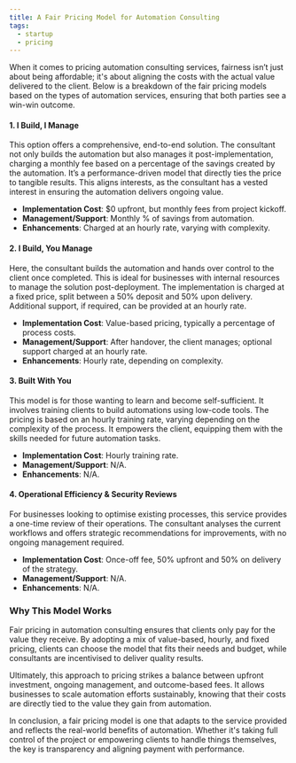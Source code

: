 ```yaml
---
title: A Fair Pricing Model for Automation Consulting
tags:
  - startup
  - pricing
---
```

When it comes to pricing automation consulting services, fairness isn’t just about being affordable; it's about aligning the costs with the actual value delivered to the client. Below is a breakdown of the fair pricing models based on the types of automation services, ensuring that both parties see a win-win outcome.

#### 1. **I Build, I Manage**
This option offers a comprehensive, end-to-end solution. The consultant not only builds the automation but also manages it post-implementation, charging a monthly fee based on a percentage of the savings created by the automation. It’s a performance-driven model that directly ties the price to tangible results. This aligns interests, as the consultant has a vested interest in ensuring the automation delivers ongoing value.

- **Implementation Cost**: $0 upfront, but monthly fees from project kickoff.
- **Management/Support**: Monthly % of savings from automation.
- **Enhancements**: Charged at an hourly rate, varying with complexity.

#### 2. **I Build, You Manage**
Here, the consultant builds the automation and hands over control to the client once completed. This is ideal for businesses with internal resources to manage the solution post-deployment. The implementation is charged at a fixed price, split between a 50% deposit and 50% upon delivery. Additional support, if required, can be provided at an hourly rate.

- **Implementation Cost**: Value-based pricing, typically a percentage of process costs.
- **Management/Support**: After handover, the client manages; optional support charged at an hourly rate.
- **Enhancements**: Hourly rate, depending on complexity.

#### 3. **Built With You**
This model is for those wanting to learn and become self-sufficient. It involves training clients to build automations using low-code tools. The pricing is based on an hourly training rate, varying depending on the complexity of the process. It empowers the client, equipping them with the skills needed for future automation tasks.

- **Implementation Cost**: Hourly training rate.
- **Management/Support**: N/A.
- **Enhancements**: N/A.

#### 4. **Operational Efficiency & Security Reviews**
For businesses looking to optimise existing processes, this service provides a one-time review of their operations. The consultant analyses the current workflows and offers strategic recommendations for improvements, with no ongoing management required.

- **Implementation Cost**: Once-off fee, 50% upfront and 50% on delivery of the strategy.
- **Management/Support**: N/A.
- **Enhancements**: N/A.

### Why This Model Works
Fair pricing in automation consulting ensures that clients only pay for the value they receive. By adopting a mix of value-based, hourly, and fixed pricing, clients can choose the model that fits their needs and budget, while consultants are incentivised to deliver quality results.

Ultimately, this approach to pricing strikes a balance between upfront investment, ongoing management, and outcome-based fees. It allows businesses to scale automation efforts sustainably, knowing that their costs are directly tied to the value they gain from automation.

In conclusion, a fair pricing model is one that adapts to the service provided and reflects the real-world benefits of automation. Whether it's taking full control of the project or empowering clients to handle things themselves, the key is transparency and aligning payment with performance. 